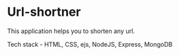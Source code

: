 # Url-shortner
This application helps you to shorten any url.

Tech stack - HTML, CSS, ejs, NodeJS, Express, MongoDB
